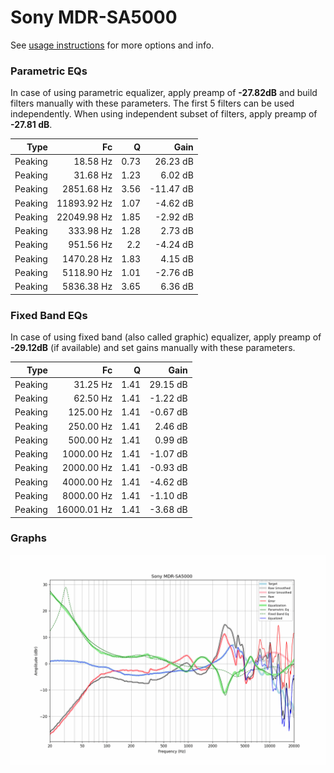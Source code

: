 # Sony MDR-SA5000
See [usage instructions](https://github.com/jaakkopasanen/AutoEq#usage) for more options and info.

### Parametric EQs
In case of using parametric equalizer, apply preamp of **-27.82dB** and build filters manually
with these parameters. The first 5 filters can be used independently.
When using independent subset of filters, apply preamp of **-27.81 dB**.

| Type    | Fc          |    Q | Gain      |
|--------:|------------:|-----:|----------:|
| Peaking | 18.58 Hz    | 0.73 | 26.23 dB  |
| Peaking | 31.68 Hz    | 1.23 | 6.02 dB   |
| Peaking | 2851.68 Hz  | 3.56 | -11.47 dB |
| Peaking | 11893.92 Hz | 1.07 | -4.62 dB  |
| Peaking | 22049.98 Hz | 1.85 | -2.92 dB  |
| Peaking | 333.98 Hz   | 1.28 | 2.73 dB   |
| Peaking | 951.56 Hz   | 2.2  | -4.24 dB  |
| Peaking | 1470.28 Hz  | 1.83 | 4.15 dB   |
| Peaking | 5118.90 Hz  | 1.01 | -2.76 dB  |
| Peaking | 5836.38 Hz  | 3.65 | 6.36 dB   |

### Fixed Band EQs
In case of using fixed band (also called graphic) equalizer, apply preamp of **-29.12dB**
(if available) and set gains manually with these parameters.

| Type    | Fc          |    Q | Gain     |
|--------:|------------:|-----:|---------:|
| Peaking | 31.25 Hz    | 1.41 | 29.15 dB |
| Peaking | 62.50 Hz    | 1.41 | -1.22 dB |
| Peaking | 125.00 Hz   | 1.41 | -0.67 dB |
| Peaking | 250.00 Hz   | 1.41 | 2.46 dB  |
| Peaking | 500.00 Hz   | 1.41 | 0.99 dB  |
| Peaking | 1000.00 Hz  | 1.41 | -1.07 dB |
| Peaking | 2000.00 Hz  | 1.41 | -0.93 dB |
| Peaking | 4000.00 Hz  | 1.41 | -4.62 dB |
| Peaking | 8000.00 Hz  | 1.41 | -1.10 dB |
| Peaking | 16000.01 Hz | 1.41 | -3.68 dB |

### Graphs
![](./Sony%20MDR-SA5000.png)